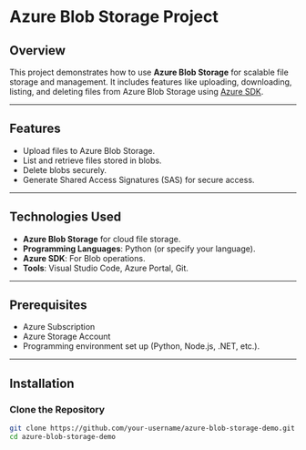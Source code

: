# Azure Blob Storage Project

## Overview
This project demonstrates how to use **Azure Blob Storage** for scalable file storage and management. It includes features like uploading, downloading, listing, and deleting files from Azure Blob Storage using [Azure SDK](https://learn.microsoft.com/en-us/azure/storage/blobs/).

---

## Features
- Upload files to Azure Blob Storage.
- List and retrieve files stored in blobs.
- Delete blobs securely.
- Generate Shared Access Signatures (SAS) for secure access.

---

## Technologies Used
- **Azure Blob Storage** for cloud file storage.
- **Programming Languages**: Python (or specify your language).
- **Azure SDK**: For Blob operations.
- **Tools**: Visual Studio Code, Azure Portal, Git.

---

## Prerequisites
- Azure Subscription
- Azure Storage Account
- Programming environment set up (Python, Node.js, .NET, etc.).

---

## Installation

### Clone the Repository
```bash
git clone https://github.com/your-username/azure-blob-storage-demo.git
cd azure-blob-storage-demo
